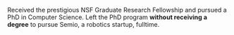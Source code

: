 Received the prestigious NSF Graduate Research Fellowship and pursued a PhD in Computer Science. Left the PhD program **without receiving a degree** to pursue Semio, a robotics startup, fulltime.